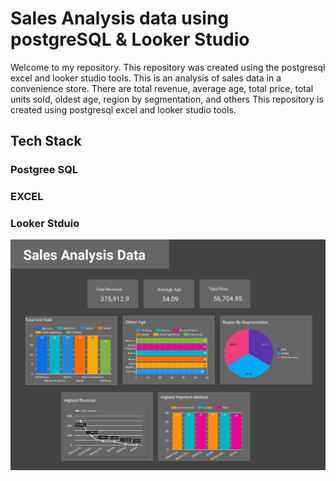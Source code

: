 # Sales Analysis data using postgreSQL & Looker Studio
Welcome to my repository. This repository was created using the postgresql excel and looker studio tools.
This is an analysis of sales data in a convenience store.
There are total revenue, average age, total price, total units sold, oldest age, region by segmentation, and others
This repository is created using postgresql excel and looker studio tools.

## Tech Stack
### Postgree SQL
### EXCEL
### Looker Stduio

![alt text](https://github.com/MBagasA/SQL-TABLEAU-FOR-DATA-ANALYST/blob/master/Sales%20Data%20Analyst/Dashboard%20Analysis%20Image.jpg?raw=true)
